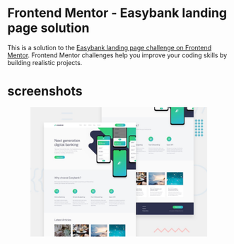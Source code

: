 
# Frontend Mentor - Easybank landing page solution

This is a solution to the [Easybank landing page challenge on Frontend Mentor](https://www.frontendmentor.io/challenges/easybank-landing-page-WaUhkoDN). Frontend Mentor challenges help you improve your coding skills by building realistic projects. 
# screenshots
<div align="center">
    <img src="./desktop-preview.jpg" width="400px"</img> 
</div>
